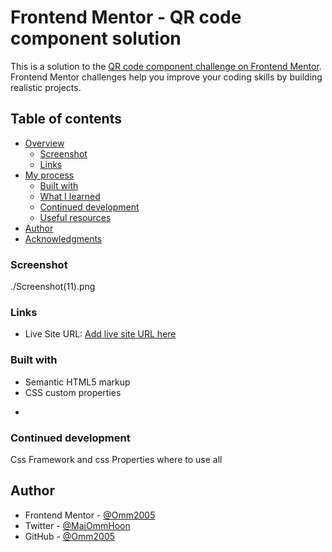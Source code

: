 # Frontend Mentor - QR code component solution

This is a solution to the [QR code component challenge on Frontend Mentor](https://www.frontendmentor.io/challenges/qr-code-component-iux_sIO_H). Frontend Mentor challenges help you improve your coding skills by building realistic projects. 

## Table of contents

- [Overview](#overview)
  - [Screenshot](#screenshot)
  - [Links](#links)
- [My process](#my-process)
  - [Built with](#built-with)
  - [What I learned](#what-i-learned)
  - [Continued development](#continued-development)
  - [Useful resources](#useful-resources)
- [Author](#author)
- [Acknowledgments](#acknowledgments)


### Screenshot

./Screenshot(11).png

### Links
- Live Site URL: [Add live site URL here](https://your-live-site-url.com)


### Built with

- Semantic HTML5 markup
- CSS custom properties

*

### Continued development

Css Framework and css Properties where to use all


## Author

- Frontend Mentor - [@Omm2005](https://www.frontendmentor.io/profile/Omm2005)
- Twitter - [@MaiOmmHoon](https://twitter.com/MaiOmmHoon)
- GitHub - [@Omm2005](https://github.com/Omm2005)

